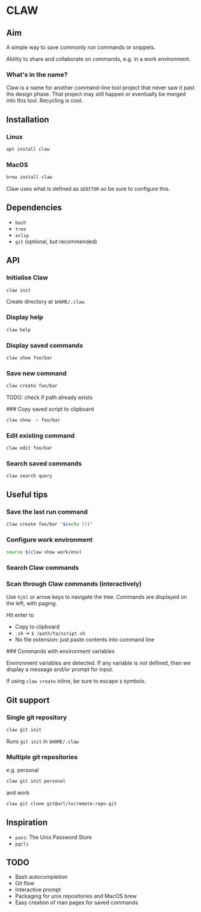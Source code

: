 # CLAW

## Aim

A simple way to save commonly run commands or snippets.

Ability to share and collaborate on commands, e.g. in a work environment.

### What's in the name?

Claw is a name for another command-line tool project that never saw it past the design phase. That project may still happen or eventually be merged into this tool. Recycling is cool.

## Installation

### Linux

```bash
apt install claw
```

### MacOS

```bash
brew install claw
```

Claw uses what is defined as `$EDITOR` so be sure to configure this.

## Dependencies

* `bash`
* `tree`
* `xclip`
* `git` (optional, but recommended)

## API

### Initialise Claw

```bash
claw init
```

Create directory at `$HOME/.claw`.

### Display help

```bash
claw help
```

### Display saved commands

```bash
claw show foo/bar
```

### Save new command

```bash
claw create foo/bar
```

TODO: check if path already exists

### Copy saved script to clipboard

```bash
claw show -c foo/bar
```

### Edit existing command

```bash
claw edit foo/bar
```

### Search saved commands

```
claw search query
```

## Useful tips

### Save the last run command

```bash
claw create foo/bar "$(echo !!)" 
```

### Configure work environment

```bash
source $(claw show work/env)
```

### Search Claw commands

### Scan through Claw commands (interactively)

Use `hjkl` or arrow keys to navigate the tree. Commands are displayed on the left, with paging.

Hit enter to

* Copy to clipboard
* `.sh` -> `$ /path/to/script.sh`
* No file extension: just paste contents into command line

### Commands with environment variables

Environment variables are detected. If any variable is not defined, then we display a message and/or prompt for input.

If using `claw create` inline, be sure to escape `$` symbols.

## Git support

### Single git repository

```bash
claw git init
```

Runs `git init` in `$HOME/.claw`

### Multiple git repositories

e.g. personal 

```bash
claw git init personal
```

and work

```bash
claw git clone git@url/to/remote:repo.git
```

## Inspiration

* `pass`: The Unix Password Store
* `pgcli`

## TODO

* Bash autocompletion
* Git flow
* Interactive prompt
* Packaging for unix repositories and MacOS brew
* Easy creation of man pages for saved commands
